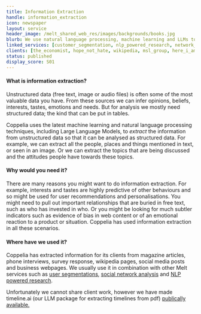 ```yaml
---
title: Information Extraction
handle: information_extraction
icon: newspaper
layout: service
header_image: /melt_shared_web_res/images/backgrounds/books.jpg
blurb: We use natural language processing, machine learning and LLMs to extract valuable information from free text, images and sound.
linked_services: [customer_segmentation, nlp_powered_research, network_analysis, data_visualisation]
clients: [the_economist, hope_not_hate, wikipedia, msl_group, here_i_am, maido, beauhurst]
status: published
display_score: S01
---
```


#### What is information extraction?

Unstructured data (free text, image or audio files) is often some of the most valuable data you have. From these sources we can infer opinions, beliefs, interests, tastes, emotions and needs. But for analysis we mostly need structured data; the kind that can be put in tables. 

Coppelia uses the latest machine learning and natural language processing techniques, including Large Language Models, to *extract* the information from unstructured data so that it can be analysed as structured data. For example, we can extract all the people, places and things mentioned in text, or seen in an image. Or we can extract the topics that are being discussed and the attitudes people have towards these topics.

#### Why would you need it?

There are many reasons you might want to do information extraction. For example, interests and tastes are highly predictive of other behaviours and so might be used for user recommendations and personalisations. You might need to pull out important relationships that are buried in free text, such as who has invested in who. Or you might be looking for much subtler indicators such as evidence of bias in web content or of an emotional reaction to a product or situation. Coppelia has used information extraction in all these scenarios.

#### Where have we used it?

Coppelia has extracted information for its clients from magazine articles, phone interviews, survey response, wikipedia pages, social media posts and business webpages. We usually use it in combination with other Melt services such as <a href="/services/customer_segmentation">user segmentations</a>, <a href="/services/network_analysis">social network analysis</a> and <a href="/services/nlp_powered_research">NLP powered research</a>.

Unfortunately we cannot share client work, however we have made timeline.ai (our LLM package for extracting timelines from pdf) [publically available.](https://github.com/coppeliaMLA/timeline_ai)

<a href="/melt_shared_web_res/images/page_images/timeline_ai.png" width='250' height='YYY' alt='steam-fish-1'>
